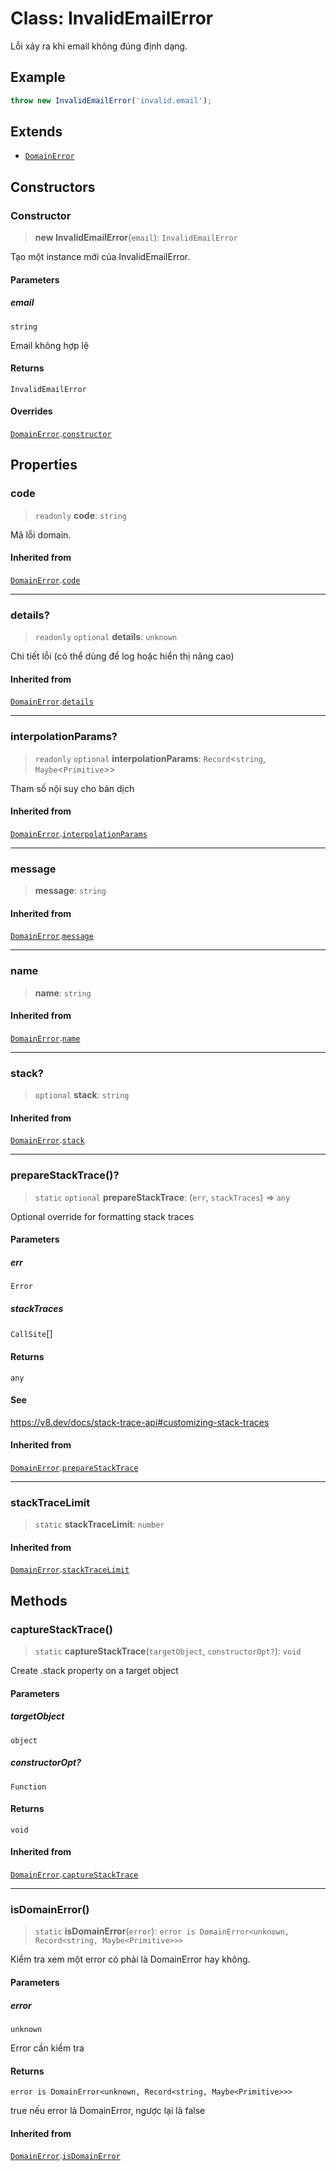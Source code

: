 # Class: InvalidEmailError

Lỗi xảy ra khi email không đúng định dạng.

## Example

```typescript
throw new InvalidEmailError('invalid.email');
```

## Extends

- [`DomainError`](/libraries/common-domain/Class.DomainError.md)

## Constructors

<a id="constructor"></a>

### Constructor

> **new InvalidEmailError**(`email`): `InvalidEmailError`

Tạo một instance mới của InvalidEmailError.

#### Parameters

##### email

`string`

Email không hợp lệ

#### Returns

`InvalidEmailError`

#### Overrides

[`DomainError`](/libraries/common-domain/Class.DomainError.md).[`constructor`](/libraries/common-domain/Class.DomainError.md#constructor)

## Properties

<a id="code"></a>

### code

> `readonly` **code**: `string`

Mã lỗi domain.

#### Inherited from

[`DomainError`](/libraries/common-domain/Class.DomainError.md).[`code`](/libraries/common-domain/Class.DomainError.md#code)

***

<a id="details"></a>

### details?

> `readonly` `optional` **details**: `unknown`

Chi tiết lỗi (có thể dùng để log hoặc hiển thị nâng cao)

#### Inherited from

[`DomainError`](/libraries/common-domain/Class.DomainError.md).[`details`](/libraries/common-domain/Class.DomainError.md#details)

***

<a id="interpolationparams"></a>

### interpolationParams?

> `readonly` `optional` **interpolationParams**: `Record`\<`string`, `Maybe`\<`Primitive`\>\>

Tham số nội suy cho bản dịch

#### Inherited from

[`DomainError`](/libraries/common-domain/Class.DomainError.md).[`interpolationParams`](/libraries/common-domain/Class.DomainError.md#interpolationparams)

***

<a id="message"></a>

### message

> **message**: `string`

#### Inherited from

[`DomainError`](/libraries/common-domain/Class.DomainError.md).[`message`](/libraries/common-domain/Class.DomainError.md#message)

***

<a id="name"></a>

### name

> **name**: `string`

#### Inherited from

[`DomainError`](/libraries/common-domain/Class.DomainError.md).[`name`](/libraries/common-domain/Class.DomainError.md#name)

***

<a id="stack"></a>

### stack?

> `optional` **stack**: `string`

#### Inherited from

[`DomainError`](/libraries/common-domain/Class.DomainError.md).[`stack`](/libraries/common-domain/Class.DomainError.md#stack)

***

<a id="preparestacktrace"></a>

### prepareStackTrace()?

> `static` `optional` **prepareStackTrace**: (`err`, `stackTraces`) => `any`

Optional override for formatting stack traces

#### Parameters

##### err

`Error`

##### stackTraces

`CallSite`[]

#### Returns

`any`

#### See

https://v8.dev/docs/stack-trace-api#customizing-stack-traces

#### Inherited from

[`DomainError`](/libraries/common-domain/Class.DomainError.md).[`prepareStackTrace`](/libraries/common-domain/Class.DomainError.md#preparestacktrace)

***

<a id="stacktracelimit"></a>

### stackTraceLimit

> `static` **stackTraceLimit**: `number`

#### Inherited from

[`DomainError`](/libraries/common-domain/Class.DomainError.md).[`stackTraceLimit`](/libraries/common-domain/Class.DomainError.md#stacktracelimit)

## Methods

<a id="capturestacktrace"></a>

### captureStackTrace()

> `static` **captureStackTrace**(`targetObject`, `constructorOpt?`): `void`

Create .stack property on a target object

#### Parameters

##### targetObject

`object`

##### constructorOpt?

`Function`

#### Returns

`void`

#### Inherited from

[`DomainError`](/libraries/common-domain/Class.DomainError.md).[`captureStackTrace`](/libraries/common-domain/Class.DomainError.md#capturestacktrace)

***

<a id="isdomainerror"></a>

### isDomainError()

> `static` **isDomainError**(`error`): `error is DomainError<unknown, Record<string, Maybe<Primitive>>>`

Kiểm tra xem một error có phải là DomainError hay không.

#### Parameters

##### error

`unknown`

Error cần kiểm tra

#### Returns

`error is DomainError<unknown, Record<string, Maybe<Primitive>>>`

true nếu error là DomainError, ngược lại là false

#### Inherited from

[`DomainError`](/libraries/common-domain/Class.DomainError.md).[`isDomainError`](/libraries/common-domain/Class.DomainError.md#isdomainerror)
